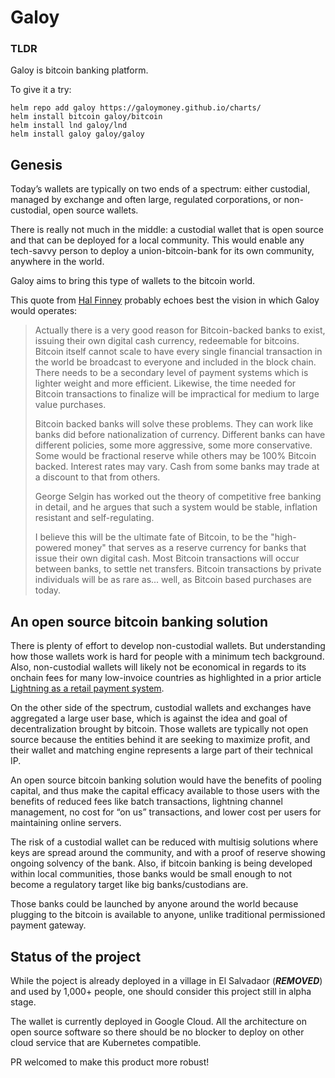 # Galoy

### TLDR

Galoy is bitcoin banking platform. 

To give it a try: 

```
helm repo add galoy https://galoymoney.github.io/charts/
helm install bitcoin galoy/bitcoin
helm install lnd galoy/lnd
helm install galoy galoy/galoy
```

## Genesis

Today’s wallets are typically on two ends of a spectrum: either custodial, managed by exchange and often large, regulated corporations, or non-custodial, open source wallets. 

There is really not much in the middle: a custodial wallet that is open source and that can be deployed for a local community. This would enable any tech-savvy person to deploy a union-bitcoin-bank for its own community, anywhere in the world.

Galoy aims to bring this type of wallets to the bitcoin world.

This quote from [Hal Finney](https://bitcointalk.org/index.php?topic=2500.msg34211#msg34211) probably echoes best the vision in which Galoy would operates:

> Actually there is a very good reason for Bitcoin-backed banks to exist, issuing their own digital cash currency, redeemable for bitcoins. Bitcoin itself cannot scale to have every single financial transaction in the world be broadcast to everyone and included in the block chain. There needs to be a secondary level of payment systems which is lighter weight and more efficient. Likewise, the time needed for Bitcoin transactions to finalize will be impractical for medium to large value purchases.
> 
> Bitcoin backed banks will solve these problems. They can work like banks did before nationalization of currency. Different banks can have different policies, some more aggressive, some more conservative. Some would be fractional reserve while others may be 100% Bitcoin backed. Interest rates may vary. Cash from some banks may trade at a discount to that from others.
> 
> George Selgin has worked out the theory of competitive free banking in detail, and he argues that such a system would be stable, inflation resistant and self-regulating.
>
> I believe this will be the ultimate fate of Bitcoin, to be the "high-powered money" that serves as a reserve currency for banks that issue their own digital cash. Most Bitcoin transactions will occur between banks, to settle net transfers. Bitcoin transactions by private individuals will be as rare as... well, as Bitcoin based purchases are today.

## An open source bitcoin banking solution

There is plenty of effort to develop non-custodial wallets. But understanding how those wallets work is hard for people with a minimum tech background. Also, non-custodial wallets will likely not be economical in regards to its onchain fees for many low-invoice countries as highlighted in a prior article [Lightning as a retail payment system](https://medium.com/galoymoney/lightning-as-a-retail-payment-system-part-1-7463c46342ef).

On the other side of the spectrum, custodial wallets and exchanges have aggregated a large user base, which is against the idea and goal of decentralization brought by bitcoin. Those wallets are typically not open source because the entities behind it are seeking to maximize profit, and their wallet and matching engine represents a large part of their technical IP.

An open source bitcoin banking solution would have the benefits of pooling capital, and thus make the capital efficacy available to those users with the benefits of reduced fees like batch transactions, lightning channel management, no cost for “on us” transactions, and lower cost per users for maintaining online servers.

The risk of a custodial wallet can be reduced with multisig solutions where keys are spread around the community, and with a proof of reserve showing ongoing solvency of the bank. Also, if bitcoin banking is being developed within local communities, those banks would be small enough to not become a regulatory target like big banks/custodians are.

Those banks could be launched by anyone around the world because plugging to the bitcoin is available to anyone, unlike traditional permissioned payment gateway.

## Status of the project

While the poject is already deployed in a village in El Salvadaor (***REMOVED***) and used by 1,000+ people, one should consider this project still in alpha stage.

The wallet is currently deployed in Google Cloud. All the architecture on open source software so there should be no blocker to deploy on other cloud service that are Kubernetes compatible.

PR welcomed to make this product more robust!
